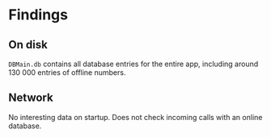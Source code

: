# Findings

## On disk

`DBMain.db` contains all database entries for the entire app, including around 130 000 entries of offline numbers.

## Network

No interesting data on startup. Does not check incoming calls with an online database.